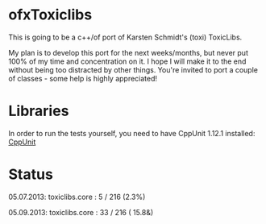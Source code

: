ofxToxiclibs
============

This is going to be a c++/of port of Karsten Schmidt's (toxi) ToxicLibs. 

My plan is to develop this port for the next weeks/months, but never put 100% of my time and concentration on it. I hope I will make it to the end without being too distracted by other things. You're invited to port a couple of classes - some help is highly appreciated!

Libraries
=========

In order to run the tests yourself, you need to have CppUnit 1.12.1 installed:
[CppUnit](http://sourceforge.net/apps/mediawiki/cppunit/index.php?title=Main_Page)

Status
======

05.07.2013:
toxiclibs.core : 5 / 216 (2.3%)

05.09.2013:
toxiclibs.core : 33 / 216 ( 15.8&)
